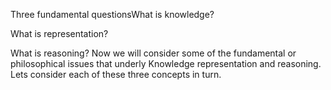 Three fundamental questionsWhat is knowledge?

What is representation?

What is reasoning?
Now we will consider some of the fundamental or philosophical issues that underly 
Knowledge representation and reasoning.
Lets consider each of these three concepts in turn.
